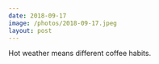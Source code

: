 ```yaml
---
date: 2018-09-17
image: /photos/2018-09-17.jpeg
layout: post
---
```


Hot weather means different coffee habits.
